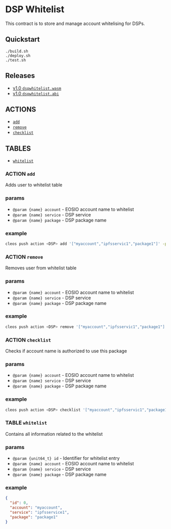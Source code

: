 # DSP Whitelist

This contract is to store and manage account whitelising for DSPs.

## Quickstart

```
./build.sh
./deploy.sh
./test.sh
```

## Releases

- [v1.0 `dspwhitelist.wasm`](https://github.com/EOS-Nation/dsp-whitelist/releases/download/1.0.0/dspwhitelist.wasm)
- [v1.0 `dspwhitelist.abi`](https://github.com/EOS-Nation/dsp-whitelist/releases/download/1.0.0/dspwhitelist.abi)

## ACTIONS

- [`add`](#action-add)
- [`remove`](#action-remove)
- [`checklist`](#action-checklist)

## TABLES

- [`whitelist`](#table-whitelist)

### ACTION `add`

Adds user to whitelist table

### params

- `@param {name} account` - EOSIO account name to whitelist
- `@param {name} service` - DSP service
- `@param {name} package` - DSP package name

### example

```bash
cleos push action <DSP> add '["myaccount","ipfsservic1","package1"]' -p <DSP>
```

### ACTION `remove`

Removes user from whitelist table

### params

- `@param {name} account` - EOSIO account name to whitelist
- `@param {name} service` - DSP service
- `@param {name} package` - DSP package name

### example

```bash
cleos push action <DSP> remove '["myaccount","ipfsservic1","package1"]' -p <DSP>
```


### ACTION `checklist`

Checks if account name is authorized to use this package

### params

- `@param {name} account` - EOSIO account name to whitelist
- `@param {name} service` - DSP service
- `@param {name} package` - DSP package name

### example

```bash
cleos push action <DSP> checklist '["myaccount","ipfsservic1","package1"]' -p <DSP>
```

### TABLE `whitelist`

Contains all information related to the whitelist

### params

- `@param {unit64_t} id`  - Identifier for whitelist entry
- `@param {name} account` - EOSIO account name to whitelist
- `@param {name} service` - DSP service
- `@param {name} package` - DSP package name

### example

```json
{
  "id": 0,
  "account": "myaccount",
  "service": "ipfsservice1",
  "package": "package1"
}
```
